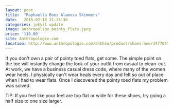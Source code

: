 ```yaml
---
layout: post
title:  "Raphaella Booz Alamosa Skimmers"
date:   2015-02-18 21:25:30
categories: jekyll update
image: anthropolige_pointy_flats.jpeg
price: '118.00'
site: Anthropologie.com
location: http://www.anthropologie.com/anthro/product/shoes-new/34776450.jsp#/
---
```

If you don't own a pair of pointy toed flats, get some. The simple point on the toe will instantly change the look of your outfit from casual to clean-cut. At work, we have a business casual dress code, where many of the women wear heels. I physically can't wear heals every day and felt so out of place when I had to wear flats. Once I discovered the pointy toed flats my problem was solved.

TIP: If you feel like your feet are too flat or wide for these shoes, try going a half size to one size larger.  
